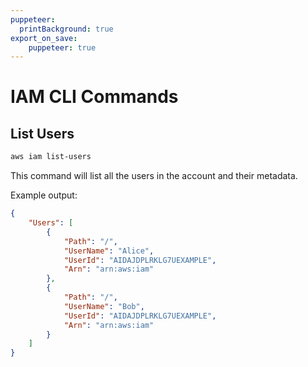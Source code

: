 ```yaml
---
puppeteer:
  printBackground: true
export_on_save:
    puppeteer: true
---
```


# IAM CLI Commands

## List Users

```bash
aws iam list-users
```

This command will list all the users in the account and their metadata.

Example output:

```json
{
    "Users": [
        {
            "Path": "/",
            "UserName": "Alice",
            "UserId": "AIDAJDPLRKLG7UEXAMPLE",
            "Arn": "arn:aws:iam"
        },
        {
            "Path": "/",
            "UserName": "Bob",
            "UserId": "AIDAJDPLRKLG7UEXAMPLE",
            "Arn": "arn:aws:iam"
        }
    ]
}
```
